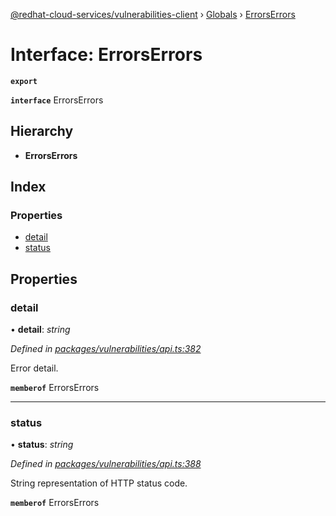 [@redhat-cloud-services/vulnerabilities-client](../README.md) › [Globals](../globals.md) › [ErrorsErrors](errorserrors.md)

# Interface: ErrorsErrors

**`export`** 

**`interface`** ErrorsErrors

## Hierarchy

* **ErrorsErrors**

## Index

### Properties

* [detail](errorserrors.md#detail)
* [status](errorserrors.md#status)

## Properties

###  detail

• **detail**: *string*

*Defined in [packages/vulnerabilities/api.ts:382](https://github.com/RedHatInsights/javascript-clients/blob/master/packages/vulnerabilities/api.ts#L382)*

Error detail.

**`memberof`** ErrorsErrors

___

###  status

• **status**: *string*

*Defined in [packages/vulnerabilities/api.ts:388](https://github.com/RedHatInsights/javascript-clients/blob/master/packages/vulnerabilities/api.ts#L388)*

String representation of HTTP status code.

**`memberof`** ErrorsErrors
